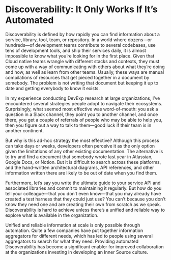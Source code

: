# Discoverability: It Only Works If It’s Automated #

Discoverability is defined by how rapidly you can find information about a service, library, tool, team, or repository. In a world where dozens—or hundreds—of development teams contribute to several codebases, use tens of development tools, and ship their services daily, it is almost impossible to know what you’re looking for in the first place. Given that Cloud native teams wrangle with different stacks and contexts, they must come up with a way of communicating with others about what they’re doing and how, as well as learn from other teams. Usually, these ways are manual compilations of resources that get pieced together in a document by somebody. The problem is not writing that document but keeping it up to date and getting everybody to know it exists.

In my experience conducting DevExp research at large organizations, I’ve encountered several strategies people adopt to navigate their ecosystems. Surprisingly, what seemed most effective was word-of-mouth: you ask a question in a Slack channel, they point you to another channel, and once there, you get a couple of referrals of people who may be able to help you, then you figure out a way to talk to them—good luck if their team is in another continent.

But why is this ad-hoc strategy the most effective? Although this process can take days or weeks, developers often perceive it as the only option given the limitations of any other existing documentation. The alternative is to try and find a document that somebody wrote last year in Atlassian, Google Docs, or Notion. But it is difficult to search across these platforms, and the hand-written architectural diagrams, API references, and other information written there are likely to be out of date when you find them.

Furthermore, let’s say you write the ultimate guide to your service API and associated libraries and commit to maintaining it regularly. But how do you tell your colleague—that you don’t even know—that you may already have created a test harness that they could just use? You can’t because you don’t know they need one and are creating their own from scratch as we speak. Discoverability is hard to achieve unless there’s a unified and reliable way to explore what is available in the organization.

Unified and reliable information at scale is only possible through automation. Quite a few companies have put together information aggregators for different needs, which has led to people using several aggregators to search for what they need. Providing automated Discoverability has become a significant enabler for improved collaboration at the organizations investing in developing an Inner Source culture.